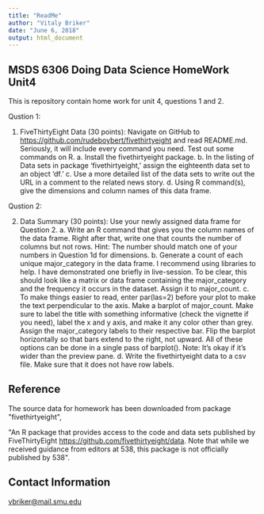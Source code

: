```yaml
---
title: "ReadMe"
author: "Vitaly Briker"
date: "June 6, 2018"
output: html_document
---
```


## MSDS 6306 Doing Data Science HomeWork Unit4

This is repository contain home work for unit 4, questions 1 and 2.

Qustion 1:

1. FiveThirtyEight Data (30 points): Navigate on GitHub to
https://github.com/rudeboybert/fivethirtyeight and read README.md. Seriously, it will
include every command you need. Test out some commands on R.
a. Install the fivethirtyeight package.
b. In the listing of Data sets in package ‘fivethirtyeight,’ assign the eighteenth data set to
an object ‘df.’
c. Use a more detailed list of the data sets to write out the URL in a comment to the
related news story.
d. Using R command(s), give the dimensions and column names of this data frame.

Qustion 2:

2. Data Summary (30 points): Use your newly assigned data frame for Question 2.
a. Write an R command that gives you the column names of the data frame. Right after
that, write one that counts the number of columns but not rows. Hint: The number
should match one of your numbers in Question 1d for dimensions.
b. Generate a count of each unique major_category in the data frame. I recommend using
libraries to help. I have demonstrated one briefly in live-session. To be clear, this
should look like a matrix or data frame containing the major_category and the
frequency it occurs in the dataset. Assign it to major_count.
c. To make things easier to read, enter par(las=2) before your plot to make the text
perpendicular to the axis. Make a barplot of major_count. Make sure to label the title
with something informative (check the vignette if you need), label the x and y axis, and
make it any color other than grey. Assign the major_category labels to their respective
bar. Flip the barplot horizontally so that bars extend to the right, not upward. All of
these options can be done in a single pass of barplot(). Note: It’s okay if it’s wider than
the preview pane.
d. Write the fivethirtyeight data to a csv file. Make sure that it does not have row labels.

## Reference

The source data for homework has been downloaded from package "fivethirtyeight",

"An R package that provides access to the code and data sets published by FiveThirtyEight https://github.com/fivethirtyeight/data. Note that while we received guidance from editors at 538, this package is not officially published by 538".



## Contact Information
vbriker@mail.smu.edu
